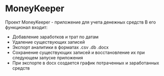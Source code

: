 # MoneyKeeper

Проект MoneyKeeper - приложение для учета денежных средств
В его функционал входит:
- Добавление заработков и трат по датам
- Удаление существующих записей
- Экспорт аналитики в форматах .csv .db .docx
- Сохранение существующих записей и восстановление их
при следующем запуске приложения
- При экспорте в docx создается график потраченных и заработанных средств

